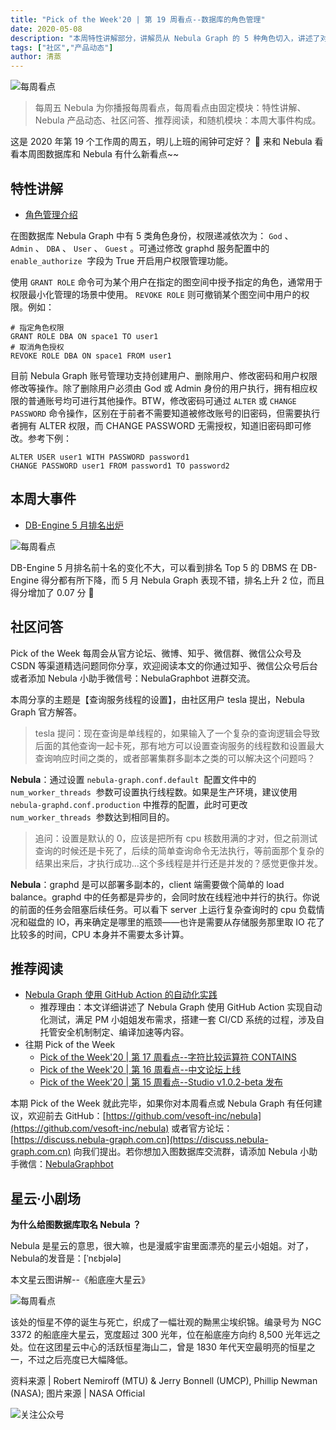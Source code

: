 ```yaml
---
title: "Pick of the Week'20 | 第 19 周看点--数据库的角色管理"
date: 2020-05-08
description: "本周特性讲解部分，讲解员从 Nebula Graph 的 5 种角色切入，讲述了对应相关权限的授予与取消，并附上示例让你更好理解。在大事件中公布了 DB-Engine 5 月排名，而主题问答中你将了解到#查询服务线程的设置#…"
tags: ["社区","产品动态"]
author: 清蒸
---
```


![每周看点](https://nebula-blog.azureedge.net/nebula-blog/PotW.png)

> 每周五 Nebula 为你播报每周看点，每周看点由固定模块：特性讲解、Nebula 产品动态、社区问答、推荐阅读，和随机模块：本周大事件构成。

这是 2020 年第 19 个工作周的周五，明儿上班的闹钟可定好？ 🌝 来和 Nebula 看看本周图数据库和 Nebula 有什么新看点~~

## 特性讲解

- [角色管理介绍](https://docs.nebula-graph.com.cn/manual-CN/3.build-develop-and-administration/4.account-management-statements/alter-user-syntax/)

在图数据库 Nebula Graph 中有 5 类角色身份，权限递减依次为： `God` 、 `Admin` 、 `DBA` 、 `User` 、 `Guest` 。可通过修改 graphd 服务配置中的 `enable_authorize`  字段为 True 开启用户权限管理功能。

使用 `GRANT ROLE` 命令可为某个用户在指定的图空间中授予指定的角色，通常用于权限最小化管理的场景中使用。 `REVOKE ROLE` 则可撤销某个图空间中用户的权限。例如：

```
# 指定角色权限
GRANT ROLE DBA ON space1 TO user1
# 取消角色授权
REVOKE ROLE DBA ON space1 FROM user1
```

目前 Nebula Graph 账号管理功支持创建用户、删除用户、修改密码和用户权限修改等操作。除了删除用户必须由 God 或 Admin 身份的用户执行，拥有相应权限的普通账号均可进行其他操作。BTW，修改密码可通过 `ALTER` 或 `CHANGE PASSWORD` 命令操作，区别在于前者不需要知道被修改账号的旧密码，但需要执行者拥有 ALTER 权限，而 CHANGE PASSWORD 无需授权，知道旧密码即可修改。参考下例：

```
ALTER USER user1 WITH PASSWORD password1
CHANGE PASSWORD user1 FROM password1 TO password2
```

## 本周大事件

- [DB-Engine 5 月排名出炉](https://db-engines.com/en/ranking/graph+dbms)

![每周看点](https://nebula-blog.azureedge.net/nebula-blog/201901.png)

DB-Engine 5 月排名前十名的变化不大，可以看到排名 Top 5 的 DBMS 在 DB-Engine 得分都有所下降，而 5 月 Nebula Graph 表现不错，排名上升 2 位，而且得分增加了 0.07 分 👏

## 社区问答

Pick of the Week 每周会从官方论坛、微博、知乎、微信群、微信公众号及 CSDN 等渠道精选问题同你分享，欢迎阅读本文的你通过知乎、微信公众号后台或者添加 Nebula 小助手微信号：NebulaGraphbot 进群交流。

本周分享的主题是【查询服务线程的设置】，由社区用户 tesla 提出，Nebula Graph 官方解答。

> tesla 提问：现在查询是单线程的，如果输入了一个复杂的查询逻辑会导致后面的其他查询一起卡死，那有地方可以设置查询服务的线程数和设置最大查询响应时间之类的，或者部署集群多副本之类的可以解决这个问题吗？

**Nebula**：通过设置 `nebula-graph.conf.default`  配置文件中的 `num_worker_threads`  参数可设置执行线程数。如果是生产环境，建议使用 `nebula-graphd.conf.production` 中推荐的配置，此时可更改 `num_worker_threads`  参数达到相同目的。

> 追问：设置是默认的 0，应该是把所有 cpu 核数用满的才对，但之前测试查询的时候还是卡死了，后续的简单查询命令无法执行，等前面那个复杂的结果出来后，才执行成功…这个多线程是并行还是并发的？感觉更像并发。

**Nebula**：graphd 是可以部署多副本的，client 端需要做个简单的 load balance。graphd 中的任务都是异步的，会同时放在线程池中并行的执行。你说的前面的任务会阻塞后续任务。可以看下 server 上运行复杂查询时的 cpu 负载情况和磁盘的 IO，再来确定是哪里的瓶颈——也许是需要从存储服务那里取 IO 花了比较多的时间，CPU 本身并不需要太多计算。

## 推荐阅读

- [Nebula Graph 使用 GitHub Action 的自动化实践](https://nebula-graph.io/cn/posts/automate-workflows-with-github-action)
  - 推荐理由：本文详细讲述了 Nebula Graph 使用 GitHub Action 实现自动化测试，满足 PM 小姐姐发布需求，搭建一套 CI/CD 系统的过程，涉及自托管安全机制制定、编译加速等内容。
- 往期 Pick of the Week
  - [Pick of the Week'20 | 第 17 周看点--字符比较运算符 CONTAINS](https://nebula-graph.io/cn/posts/nebula-graph-weekly-pickup-2020-04-24/)
  - [Pick of the Week'20 | 第 16 周看点--中文论坛上线](https://nebula-graph.io/cn/posts/nebula-graph-weekly-pickup-2020-04-17/)
  - [Pick of the Week'20 | 第 15 周看点--Studio v1.0.2-beta 发布](https://nebula-graph.io/cn/posts/nebula-graph-weekly-pickup-2020-04-10/)

本期 Pick of the Week 就此完毕，如果你对本周看点或 Nebula Graph 有任何建议，欢迎前去 GitHub：[https://github.com/vesoft-inc/nebula](https://github.com/vesoft-inc/nebula) 或者官方论坛：[https://discuss.nebula-graph.com.cn](https://discuss.nebula-graph.com.cn) 向我们提出。若你想加入图数据库交流群，请添加 Nebula 小助手微信：[NebulaGraphbot](https://nebula-blog.azureedge.net/nebula-blog/nbot.png)

## 星云·小剧场

**为什么给图数据库取名 Nebula ？**

Nebula 是星云的意思，很大嘛，也是漫威宇宙里面漂亮的星云小姐姐。对了，Nebula的发音是：[ˈnɛbjələ]

本文星云图讲解--《船底座大星云》

![每周看点](https://nebula-blog.azureedge.net/nebula-blog/2019Nebula.jpeg)

该处的恒星不停的诞生与死亡，织成了一幅壮观的黝黑尘埃织锦。编录号为 NGC 3372 的船底座大星云，宽度超过 300 光年，位在船底座方向约 8,500 光年远之处。位在这团星云中心的活跃恒星海山二，曾是 1830 年代天空最明亮的恒星之一，不过之后亮度已大幅降低。

资料来源 | Robert Nemiroff (MTU) & Jerry Bonnell (UMCP), Phillip Newman (NASA);
图片来源 | NASA Official


![关注公众号](https://nebula-blog.azureedge.net/nebula-blog/WeChatOffical.png)
